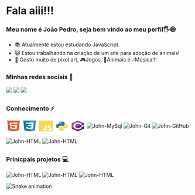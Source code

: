 # Fala aiii!!!
### Meu nome é João Pedro, seja bem vindo ao meu perfil🖐😄 


- 📚 Atualmente estou estudando JavaScript.
- 😺 Estou trabalhando na criação de um site para adoção de animais!
- 🧩 Gosto muito de pixel art, 🎮Jogos,  🐶Animais  e  🎶Música!!!

### Minhas redes sociais 💼
<div> 
  <a href="https://www.instagram.com/_joaopedrofs_/" target="_blank"><img src="https://img.shields.io/badge/-Instagram-%23E4405F?style=for-the-badge&logo=instagram&logoColor=white" target="_blank"></a>
  <a href = "mailto:joaopdro.fsilva@gmail.com"><img src="https://img.shields.io/badge/-Gmail-%23333?style=for-the-badge&logo=gmail&logoColor=white" target="_blank"></a>
  <a href="https://www.linkedin.com/in/jo%C3%A3o-pedro-fernandes-287ba8265/" target="_blank"><img src="https://img.shields.io/badge/-LinkedIn-%230077B5?style=for-the-badge&logo=linkedin&logoColor=white" target="_blank"></a> 
  
</div>

##
### Conhecimento ⚡ 
<div>
  <img align="center" alt="John-HTML" height="30" width="40" src="https://raw.githubusercontent.com/devicons/devicon/master/icons/html5/html5-original.svg">
  <img align="center" alt="John-CSS" height="30" width="40" src="https://raw.githubusercontent.com/devicons/devicon/master/icons/css3/css3-original.svg">
  <img align="center" alt="John-Js" height="30" width="40" src="https://raw.githubusercontent.com/devicons/devicon/master/icons/javascript/javascript-plain.svg">
  <img align="center" alt="John-Python" height="30" width="40" src="https://raw.githubusercontent.com/devicons/devicon/master/icons/python/python-original.svg">
  <img align="center" alt="John-Csharp" height="30" width="40" src="https://raw.githubusercontent.com/devicons/devicon/master/icons/csharp/csharp-original.svg">
  <img align="center" alt="John-MySql" height="30" width="40" src="https://cdn.jsdelivr.net/gh/devicons/devicon/icons/mysql/mysql-original.svg" />
  <img align="center" alt="John-Git" height="30" width="40" src="https://cdn.jsdelivr.net/gh/devicons/devicon/icons/git/git-original.svg" />
  <img align="center" alt="John-GitHub" height="30" width="40" src="https://cdn.jsdelivr.net/gh/devicons/devicon/icons/github/github-original.svg" />
</div>
<br>
<div>
  <img align="center" alt="John-HTML" height="" width="360em" src="https://github-readme-stats.vercel.app/api?username=johnpdro&show_icons=true&theme=radical">
  <img align="center" alt="John-HTML" height="" width="320em" src="https://github-readme-stats.vercel.app/api/top-langs/?username=johnpdro&layout=compact&theme=radical">
</div>

##
### Prinicpais projetos 💻

<div>
  <img align="center" alt="John-HTML" height="100" width="" src="https://github-readme-stats.vercel.app/api/pin/?username=johnpdro&repo=projeto-login&theme=radical">
  <img align="center" alt="John-HTML" height="100" width="" src="https://github-readme-stats.vercel.app/api/pin/?username=johnpdro&repo=projeto-social&theme=radical">
  <img align="center" alt="John-HTML" height="100" width="" src="https://github-readme-stats.vercel.app/api/pin/?username=johnpdro&repo=calculadora&theme=radical">
</div>

![Snake animation](https://guithub.com/johnpdro/johnpdro/blob/output/guithub-contribution-grid-snake.svg)
